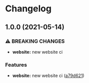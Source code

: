 # Changelog

## 1.0.0 (2021-05-14)


### ⚠ BREAKING CHANGES

* **website:** new website ci

### Features

* **website:** new website ci ([a79d621](https://www.github.com/ipfs-shipyard/nft.storage/commit/a79d6218ecb6394ac10a60ae5b4c3959e63ed41f))
